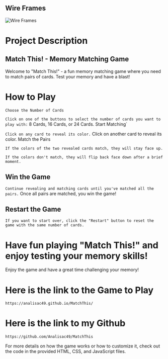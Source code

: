 ## Wire Frames
![Wire Frames](https://path-to-your-image.jpg)

# Project Description 
## Match This! - Memory Matching Game
Welcome to "Match This!" - a fun memory matching game where you need to match pairs of cards. Test your memory and have a blast!

# How to Play
`Choose the Number of Cards`

`Click on one of the buttons to select the number of cards you want to play with:` 8 Cards, 16 Cards, or 24 Cards.
Start Matching`

`Click on any card to reveal its color.`
Click on another card to reveal its color.
Match the Pairs

`If the colors of the two revealed cards match, they will stay face up.`

`If the colors don't match, they will flip back face down after a brief moment.`

## Win the Game

`Continue revealing and matching cards until you've matched all the pairs.`
Once all pairs are matched, you win the game!

## Restart the Game

`If you want to start over, click the "Restart" button to reset the game with the same number of cards.`

# Have fun playing "Match This!" and enjoy testing your memory skills!

Enjoy the game and have a great time challenging your memory!

# Here is the link to the Game to Play
`https://analisac49.github.io/MatchThis/`

# Here is the link to my Github
`https://github.com/Analisac49/MatchThis`

For more details on how the game works or how to customize it, check out the code in the provided HTML, CSS, and JavaScript files.